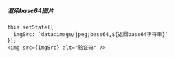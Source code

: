##### 渲染base64图片
    this.setState({
      imgSrc: `data:image/jpeg;base64,${返回base64字符串}`
    });
    <img src={imgSrc} alt="验证码" />
    